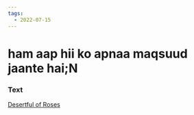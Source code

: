 ```yaml
---
tags:
  - 2022-07-15
---
```

# ham aap hii ko apnaa maqsuud jaante hai;N

### Text
[Desertful of Roses](http://www.columbia.edu/itc/mealac/pritchett/00garden/03c/0307/index_0307.html)

